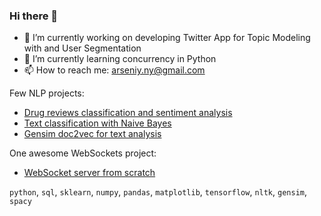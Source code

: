 ### Hi there 👋

- 🔭 I’m currently working on developing Twitter App for Topic Modeling with and User Segmentation
- 🌱 I’m currently learning concurrency in Python
- 📫 How to reach me: arseniy.ny@gmail.com

Few NLP projects:

- <a target="_blank" href="https://github.com/arseniyturin/Drug-Review-Classification">Drug reviews classification and sentiment analysis</a>
- <a target="_blank" href="https://github.com/arseniyturin/nlp_multinomial_naive_bayes">Text classification with Naive Bayes</a>
- <a target="_blank" href="https://github.com/arseniyturin/doc2vec">Gensim doc2vec for text analysis</a>

One awesome WebSockets project:

- <a target="_blank" href="https://github.com/arseniyturin/python-websocket">WebSocket server from scratch</a>

`python`, `sql`, `sklearn`, `numpy`, `pandas`, `matplotlib`, `tensorflow`, `nltk`, `gensim`, `spacy`

<!--
**arseniyturin/arseniyturin** is a ✨ _special_ ✨ repository because its `README.md` (this file) appears on your GitHub profile.

Here are some ideas to get you started:

- 🔭 I’m currently working on ...
- 🌱 I’m currently learning ...
- 👯 I’m looking to collaborate on ...
- 🤔 I’m looking for help with ...
- 💬 Ask me about ...
- 📫 How to reach me: ...
- 😄 Pronouns: ...
- ⚡ Fun fact: ...
-->

